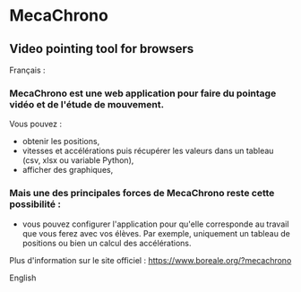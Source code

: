 # MecaChrono

## Video pointing tool for browsers

Français :

### MecaChrono est une web application pour faire du pointage vidéo et de l'étude de mouvement.
Vous pouvez : 
* obtenir les positions,
* vitesses et accélérations puis récupérer les valeurs dans un tableau (csv, xlsx ou variable Python),
* afficher des graphiques,

### Mais une des principales forces de MecaChrono reste cette possibilité :
* vous pouvez configurer l'application pour qu'elle corresponde au travail que vous ferez avec vos élèves. Par exemple, uniquement un tableau de positions ou bien un calcul des accélérations.

Plus d'information sur le site officiel : https://www.boreale.org/?mecachrono


English
